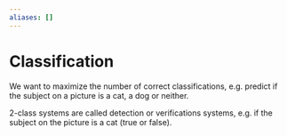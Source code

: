 ```yaml
---
aliases: []
---
```


# Classification

We want to maximize the number of correct classifications, e.g. predict if the subject on a picture is a cat, a dog or neither.

2-class systems are called detection or verifications systems, e.g. if the subject on the picture is a cat (true or false).